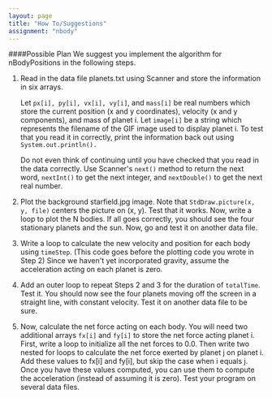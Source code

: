 ```yaml
---
layout: page
title: "How To/Suggestions"
assignment: "nbody"
---
```


####Possible Plan
We suggest you implement the algorithm for nBodyPositions in the following steps.

<ol>
<li><p>Read in the data file planets.txt using Scanner and store the information in six arrays.

<p>Let <code>px[i], py[i], vx[i], vy[i]</code>, and <code>mass[i]</code> be real numbers which store the current position (x and y coordinates), velocity (x and y components), and mass of planet i. Let <code>image[i]</code> be a string which represents the filename of the GIF image used to display planet i. To test that you read it in correctly, print the information back out using <code>System.out.println().</code>

<p>Do not even think of continuing until you have checked that you read in the data correctly. Use Scanner's <code>next()</code> method to return the next word, <code>nextInt()</code> to get the next integer, and <code>nextDouble()</code> to get the next real number.</li>

<li>Plot the background starfield.jpg image. Note that <code>StdDraw.picture(x, y, file)</code> centers the picture on (x, y). Test that it works. Now, write a loop to plot the N bodies. If all goes correctly, you should see the four stationary planets and the sun. Now, go and test it on another data file.</li>
<li><p>Write a loop to calculate the new velocity and position for each body using <code>timeStep</code>. (This code goes before the plotting code you wrote in Step 2) Since we haven't yet incorporated gravity, assume the acceleration acting on each planet is zero. </p>
<li><p>Add an outer loop to repeat Steps 2 and 3 for the duration of <code>totalTime</code>. Test it. You should now see the four planets moving off the screen in a straight line, with constant velocity. Test it on another data file to be sure.</p></li>

<li>Now, calculate the net force acting on each body. You will need two additional arrays <code>fx[i]</code> and <code>fy[i]</code> to store the net force acting planet i. First, write a loop to initialize all the net forces to 0.0. Then write two nested for loops to calculate the net force exerted by planet j on planet i. Add these values to fx[i] and fy[i], but skip the case when i equals j. Once you have these values computed, you can use them to compute the acceleration (instead of assuming it is zero). Test your program on several data files.</li>
</ol>